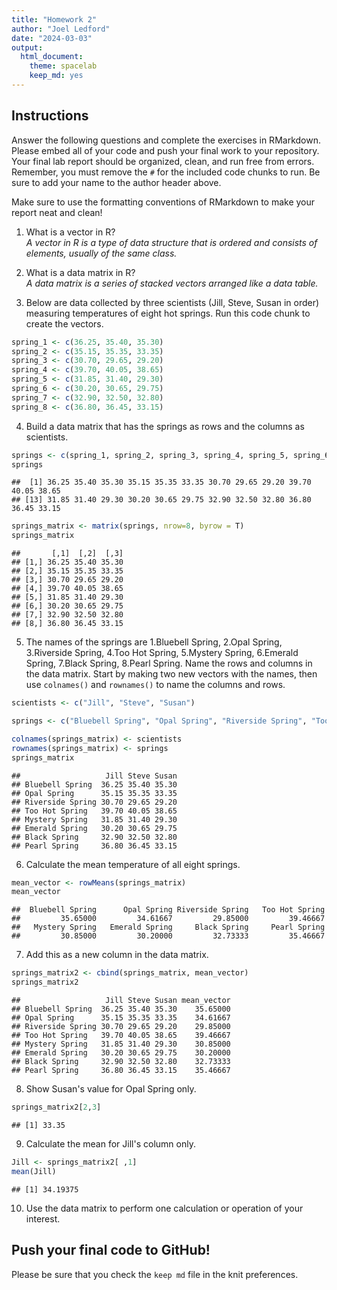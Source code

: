 ```yaml
---
title: "Homework 2"
author: "Joel Ledford"
date: "2024-03-03"
output:
  html_document: 
    theme: spacelab
    keep_md: yes
---
```


## Instructions
Answer the following questions and complete the exercises in RMarkdown. Please embed all of your code and push your final work to your repository. Your final lab report should be organized, clean, and run free from errors. Remember, you must remove the `#` for the included code chunks to run. Be sure to add your name to the author header above.  

Make sure to use the formatting conventions of RMarkdown to make your report neat and clean!  

1. What is a vector in R?  
_A vector in R is a type of data structure that is ordered and consists of elements, usually of the same class._  

2. What is a data matrix in R?  
_A data matrix is a series of stacked vectors arranged like a data table._  

3. Below are data collected by three scientists (Jill, Steve, Susan in order) measuring temperatures of eight hot springs. Run this code chunk to create the vectors.  

```r
spring_1 <- c(36.25, 35.40, 35.30)
spring_2 <- c(35.15, 35.35, 33.35)
spring_3 <- c(30.70, 29.65, 29.20)
spring_4 <- c(39.70, 40.05, 38.65)
spring_5 <- c(31.85, 31.40, 29.30)
spring_6 <- c(30.20, 30.65, 29.75)
spring_7 <- c(32.90, 32.50, 32.80)
spring_8 <- c(36.80, 36.45, 33.15)
```

4. Build a data matrix that has the springs as rows and the columns as scientists.  

```r
springs <- c(spring_1, spring_2, spring_3, spring_4, spring_5, spring_6, spring_7, spring_8)
springs
```

```
##  [1] 36.25 35.40 35.30 35.15 35.35 33.35 30.70 29.65 29.20 39.70 40.05 38.65
## [13] 31.85 31.40 29.30 30.20 30.65 29.75 32.90 32.50 32.80 36.80 36.45 33.15
```


```r
springs_matrix <- matrix(springs, nrow=8, byrow = T)
springs_matrix
```

```
##       [,1]  [,2]  [,3]
## [1,] 36.25 35.40 35.30
## [2,] 35.15 35.35 33.35
## [3,] 30.70 29.65 29.20
## [4,] 39.70 40.05 38.65
## [5,] 31.85 31.40 29.30
## [6,] 30.20 30.65 29.75
## [7,] 32.90 32.50 32.80
## [8,] 36.80 36.45 33.15
```

5. The names of the springs are 1.Bluebell Spring, 2.Opal Spring, 3.Riverside Spring, 4.Too Hot Spring, 5.Mystery Spring, 6.Emerald Spring, 7.Black Spring, 8.Pearl Spring. Name the rows and columns in the data matrix. Start by making two new vectors with the names, then use `colnames()` and `rownames()` to name the columns and rows.

```r
scientists <- c("Jill", "Steve", "Susan")
```


```r
springs <- c("Bluebell Spring", "Opal Spring", "Riverside Spring", "Too Hot Spring", "Mystery Spring", "Emerald Spring", "Black Spring", "Pearl Spring")
```


```r
colnames(springs_matrix) <- scientists
rownames(springs_matrix) <- springs
springs_matrix
```

```
##                   Jill Steve Susan
## Bluebell Spring  36.25 35.40 35.30
## Opal Spring      35.15 35.35 33.35
## Riverside Spring 30.70 29.65 29.20
## Too Hot Spring   39.70 40.05 38.65
## Mystery Spring   31.85 31.40 29.30
## Emerald Spring   30.20 30.65 29.75
## Black Spring     32.90 32.50 32.80
## Pearl Spring     36.80 36.45 33.15
```

6. Calculate the mean temperature of all eight springs.

```r
mean_vector <- rowMeans(springs_matrix)
mean_vector
```

```
##  Bluebell Spring      Opal Spring Riverside Spring   Too Hot Spring 
##         35.65000         34.61667         29.85000         39.46667 
##   Mystery Spring   Emerald Spring     Black Spring     Pearl Spring 
##         30.85000         30.20000         32.73333         35.46667
```

7. Add this as a new column in the data matrix.  

```r
springs_matrix2 <- cbind(springs_matrix, mean_vector)
springs_matrix2
```

```
##                   Jill Steve Susan mean_vector
## Bluebell Spring  36.25 35.40 35.30    35.65000
## Opal Spring      35.15 35.35 33.35    34.61667
## Riverside Spring 30.70 29.65 29.20    29.85000
## Too Hot Spring   39.70 40.05 38.65    39.46667
## Mystery Spring   31.85 31.40 29.30    30.85000
## Emerald Spring   30.20 30.65 29.75    30.20000
## Black Spring     32.90 32.50 32.80    32.73333
## Pearl Spring     36.80 36.45 33.15    35.46667
```

8. Show Susan's value for Opal Spring only.

```r
springs_matrix2[2,3]
```

```
## [1] 33.35
```

9. Calculate the mean for Jill's column only.  

```r
Jill <- springs_matrix2[ ,1]
mean(Jill)
```

```
## [1] 34.19375
```

10. Use the data matrix to perform one calculation or operation of your interest.

## Push your final code to GitHub!
Please be sure that you check the `keep md` file in the knit preferences.  
